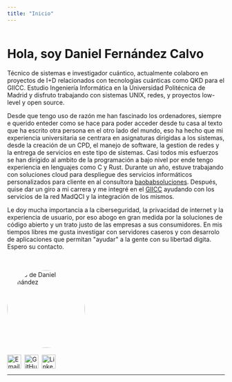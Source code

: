 ```yaml
---
title: "Inicio"
---
```


<div style="display: flex; align-items: flex-start; gap: 2rem; flex-wrap: wrap;">

<div style="flex: 1 1 60%; min-width: 280px;">
  
# Hola, soy Daniel Fernández Calvo

Técnico de sistemas e investigador cuántico, actualmente colaboro en proyectos de I+D relacionados con tecnologías cuánticas como QKD para el GIICC. Estudio Ingeniería Informática en la Universidad Politécnica de Madrid y disfruto trabajando con sistemas UNIX, redes, y proyectos low-level y open source.

Desde que tengo uso de razón me han fascinado los ordenadores, siempre e querido enteder como se hace para poder acceder desde tu casa al texto que ha escrito otra persona en el otro lado del mundo, 
eso ha hecho que mi experiencia universitaria se centrara en asignaturas dirigidas a los sistemas, desde la creación de un CPD, el manejo de software, la gestion de redes y la entrega de servicios en este
tipo de sistemas. Casi todos mis esfuerzos se han dirigido al ambito de la programación a bajo nivel por ende tengo experiencia en lenguajes como C y Rust. Durante un año, estuve trabajando con soluciones
cloud para despliegue des servicios informáticos personalizados para cliente en al consultora [baobabsoluciones](https://baobabsoluciones.es/). Después, quise dar un giro a mi carrera y me integré en el [GIICC](https://www.upm.es/recursosidi/map/grupo-de-investigacion-en-informacion-y-computacion-cuantica-giicc/) ayudando con los servicios de la red MadQCI y la integración de los mismos. 

Le doy mucha importancia a la ciberseguridad, la privacidad de internet y la experiencia de usuario, por eso abogo en gran medida por la soluciones de código abierto y un trato justo de las empresas a sus 
consumidores. En mis tiempos libres me gusta investigar con servidores caseros y con desarrolo de aplicaciones que permitan "ayudar" a la gente con su libertad digita. Espero su contacto.






</div>

<div style="flex: 1 1 180px; min-width: 180px;">
  <img src="{{ "images/yo.jpeg" | relURL }}" alt="Foto de Daniel Fernández" style="width: 180px; height: 180px; border-radius: 50%; object-fit: cover;">

  <div style="margin-top: 1rem; display: flex; gap: 0.5rem;">
    <a href="mailto:d.fernandez@cirqlr.es">
      <img src="{{ "images/email.jpg" | relURL }}" alt="Email" style="width: 32px; height: 32px;">
    </a>
    <a href="https://github.com/danifreflow" target="_blank">
      <img src="{{ "images/GitHub-Mark-ea2971cee799.png" | relURL }}" alt="GitHub" style="width: 32px; height: 32px;">
    </a>
    <a href="https://www.linkedin.com/in/daniel-fernández-43775723b" target="_blank">
      <img src="{{ "images/linkedIn.jpg" | relURL }}" alt="LinkedIn" style="width: 32px; height: 32px;">
    </a>
  </div>
</div>

</div>


---


